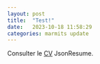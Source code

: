 ```yaml
---
layout: post
title:  "Test!"
date:   2023-10-18 11:58:29
categories: marmits update
---
```


Consulter le [CV][marmits] JsonResume.

[marmits]:      https://marmits.com
[marmits-cv]:   https://marmits.github.io/cv


